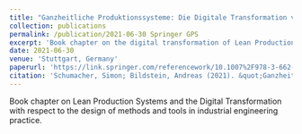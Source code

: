 ```yaml
---
title: "Ganzheitliche Produktionssysteme: Die Digitale Transformation von Methoden und Werkzeugen"
collection: publications
permalink: /publication/2021-06-30 Springer GPS
excerpt: 'Book chapter on the digital transformation of Lean Production Systems with focus on the design of methods and tools.'
date: 2021-06-30
venue: 'Stuttgart, Germany'
paperurl: 'https://link.springer.com/referencework/10.1007%2F978-3-662-45537-1'
citation: 'Schumacher, Simon; Bildstein, Andreas (2021). &quot;Ganzheitliche Produktionssysteme: Die Digitale Transformation von Methoden und Werkzeugen.&quot; <i>In: Ten Hompel, Michael; Vogel-Heuser, Birgit; Bauernhansl, Thomas (Eds.): Handbuch Industrie 4.0, Band 5, Springer Vieweg, Berlin, Heidelberg. 2021</i>.'
---
```

Book chapter on Lean Production Systems and the Digital Transformation with respect to the design of methods and tools in industrial engineering practice.
